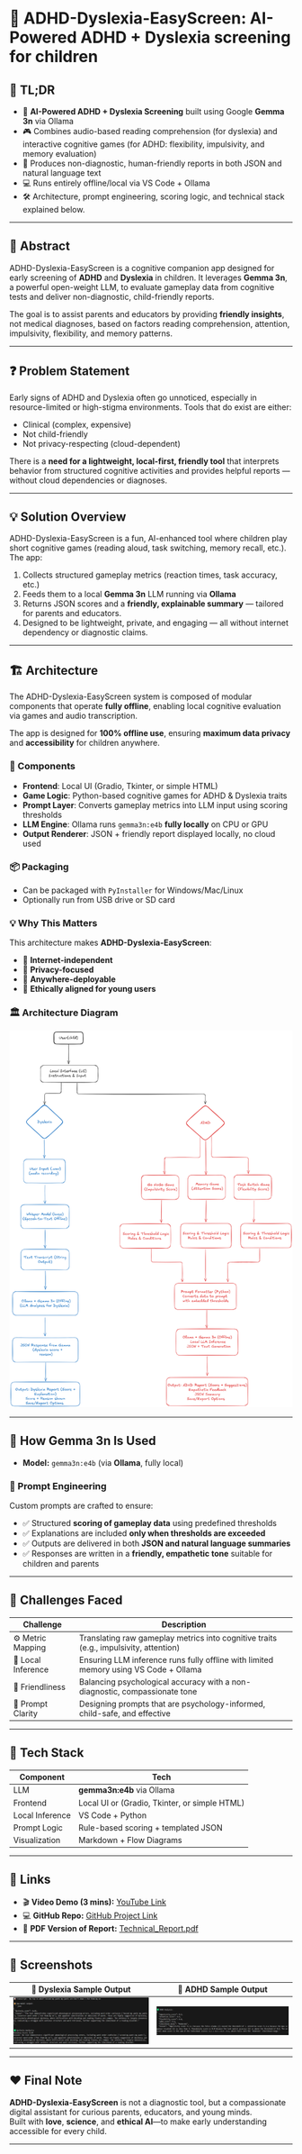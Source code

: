 # 🧠 ADHD-Dyslexia-EasyScreen: AI-Powered ADHD + Dyslexia screening for children

## 🚀 TL;DR
- 🧠 **AI-Powered ADHD + Dyslexia Screening** built using Google **Gemma 3n** via Ollama
- 🎮 Combines audio-based reading comprehension (for dyslexia) and interactive cognitive games (for ADHD: flexibility, impulsivity, and memory evaluation)
- 🧾 Produces non-diagnostic, human-friendly reports in both JSON and natural language text
- 💻 Runs entirely offline/local via VS Code + Ollama
- 🛠️ Architecture, prompt engineering, scoring logic, and technical stack explained below.

---

## 📝 Abstract

ADHD-Dyslexia-EasyScreen is a cognitive companion app designed for early screening of **ADHD** and **Dyslexia** in children. It leverages **Gemma 3n**, a powerful open-weight LLM, to evaluate gameplay data from cognitive tests and deliver non-diagnostic, child-friendly reports.

The goal is to assist parents and educators by providing **friendly insights**, not medical diagnoses, based on factors reading comprehension, attention, impulsivity, flexibility, and memory patterns.

---

## ❓ Problem Statement

Early signs of ADHD and Dyslexia often go unnoticed, especially in resource-limited or high-stigma environments. Tools that do exist are either:
- Clinical (complex, expensive)
- Not child-friendly
- Not privacy-respecting (cloud-dependent)

There is a **need for a lightweight, local-first, friendly tool** that interprets behavior from structured cognitive activities and provides helpful reports — without cloud dependencies or diagnoses.

---

## 💡 Solution Overview

ADHD-Dyslexia-EasyScreen is a fun, AI-enhanced tool where children play short cognitive games (reading aloud, task switching, memory recall, etc.). The app:
1. Collects structured gameplay metrics (reaction times, task accuracy, etc.)
2. Feeds them to a local **Gemma 3n** LLM running via **Ollama**
3. Returns JSON scores and a **friendly, explainable summary** — tailored for parents and educators.
4. Designed to be lightweight, private, and engaging — all without internet dependency or diagnostic claims.
   
---

## 🏗️ Architecture
The ADHD-Dyslexia-EasyScreen system is composed of modular components that operate **fully offline**, enabling local cognitive evaluation via games and audio transcription.

The app is designed for **100% offline use**, ensuring **maximum data privacy** and **accessibility** for children anywhere.

### 🧩 Components

- **Frontend**: Local UI (Gradio, Tkinter, or simple HTML)
- **Game Logic**: Python-based cognitive games for ADHD & Dyslexia traits
- **Prompt Layer**: Converts gameplay metrics into LLM input using scoring thresholds
- **LLM Engine**: Ollama runs `gemma3n:e4b` **fully locally** on CPU or GPU
- **Output Renderer**: JSON + friendly report displayed locally, no cloud used

### 📦 Packaging

- Can be packaged with `PyInstaller` for Windows/Mac/Linux
- Optionally run from USB drive or SD card

### 💡 Why This Matters

This architecture makes **ADHD-Dyslexia-EasyScreen**:
- 📶 **Internet-independent**
- 🔐 **Privacy-focused**
- 🎒 **Anywhere-deployable**
- 🧠 **Ethically aligned for young users**
  
### 🏛️ Architecture Diagram
![Architecture Diagram](https://github.com/HarshavardhanaNaganagoudar/ADHD_Dyslexia_EasyScreen/blob/main/ADHD_Dyslexia_EasyScreen_Architecture.png)

---
## 🧠 How Gemma 3n Is Used

- **Model:** `gemma3n:e4b` (via **Ollama**, fully local)

### 🧪 Prompt Engineering
Custom prompts are crafted to ensure:
- ✅ Structured **scoring of gameplay data** using predefined thresholds
- ✅ Explanations are included **only when thresholds are exceeded**
- ✅ Outputs are delivered in both **JSON and natural language summaries**
- ✅ Responses are written in a **friendly, empathetic tone** suitable for children and parents

---

## 🚧 Challenges Faced

| Challenge         | Description                                                                 |
|------------------|-----------------------------------------------------------------------------|
| ⚙️ Metric Mapping | Translating raw gameplay metrics into cognitive traits (e.g., impulsivity, attention) |
| 🔐 Local Inference | Ensuring LLM inference runs fully offline with limited memory using VS Code + Ollama |
| 🧾 Friendliness    | Balancing psychological accuracy with a non-diagnostic, compassionate tone     |
| 🧠 Prompt Clarity  | Designing prompts that are psychology-informed, child-safe, and effective      |


---

## 🧰 Tech Stack

| Component       | Tech                                |
|----------------|-------------------------------------|
| LLM            | **gemma3n:e4b** via Ollama         |
| Frontend       | Local UI or (Gradio, Tkinter, or simple HTML)                            |
| Local Inference| VS Code + Python                    |
| Prompt Logic   | Rule-based scoring + templated JSON |
| Visualization  | Markdown + Flow Diagrams            |

---

## 🔗 Links

- 🎬 **Video Demo (3 mins):** [YouTube Link](https://your-youtube-link.com)
- 💻 **GitHub Repo:** [GitHub Project Link](https://github.com/your-repo)
- 📄 **PDF Version of Report:** [Technical_Report.pdf](./Technical_Report.pdf)

---

## 📸 Screenshots

| 📄 Dyslexia Sample Output | 📄 ADHD Sample Output |
|-----------|----------------|
| ![Dyslexia Sample Output](https://github.com/HarshavardhanaNaganagoudar/ADHD_Dyslexia_EasyScreen/blob/main/Dyslexia_sample_output.png) | ![ADHD Sample Output](https://github.com/HarshavardhanaNaganagoudar/ADHD_Dyslexia_EasyScreen/blob/main/ADHD_sample_output.png) |

---

## ❤️ Final Note

**ADHD-Dyslexia-EasyScreen** is not a diagnostic tool, but a compassionate digital assistant for curious parents, educators, and young minds.  
Built with **love**, **science**, and **ethical AI**—to make early understanding accessible for every child.

---
